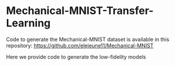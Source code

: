 # Mechanical-MNIST-Transfer-Learning



Code to generate the Mechanical-MNIST dataset is available in this repository:
https://github.com/elejeune11/Mechanical-MNIST

Here we provide code to generate the low-fidelity models 
